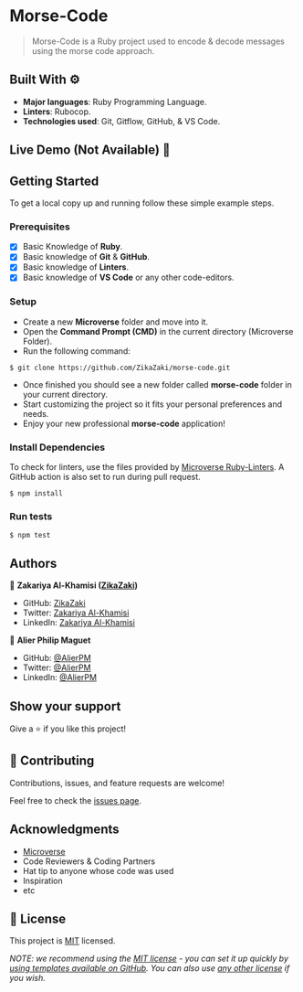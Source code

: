 # Morse-Code

> Morse-Code is a Ruby project used to encode & decode messages using the morse code approach.


## Built With ⚙️

- **Major languages**: Ruby Programming Language.
- **Linters**: Rubocop.
- **Technologies used**: Git, Gitflow, GitHub, & VS Code.

## Live Demo (Not Available) 🚀

## Getting Started

To get a local copy up and running follow these simple example steps.

### Prerequisites

- [x] Basic Knowledge of **Ruby**.
- [x] Basic knowledge of **Git** & **GitHub**.
- [x] Basic knowledge of **Linters**.
- [x] Basic knowledge of **VS Code** or any other code-editors.

### Setup

- Create a new **Microverse** folder and move into it.
- Open the **Command Prompt (CMD)** in the current directory (Microverse Folder).
- Run the following command:

```
$ git clone https://github.com/ZikaZaki/morse-code.git
```

- Once finished you should see a new folder called **morse-code** folder in your current directory.
- Start customizing the project so it fits your personal preferences and needs.
- Enjoy your new professional **morse-code** application!

### Install Dependencies

To check for linters, use the files provided by [Microverse Ruby-Linters](https://github.com/microverseinc/linters-config/tree/master/ruby). A GitHub action is also set to run during pull request.

```
$ npm install
```
### Run tests

```
$ npm test
```

## Authors

👤 **Zakariya Al-Khamisi ([ZikaZaki](https://github.com/ZikaZaki))**

- GitHub: [ZikaZaki](https://github.com/ZikaZaki)
- Twitter: [Zakariya Al-Khamisi](https://twitter.com/ZakariyaKhamisi)
- LinkedIn: [Zakariya Al-Khamisi](https://www.linkedin.com/in/zakariyaalkhamisisap/)

👤 **Alier Philip Maguet**

- GitHub: [@AlierPM](https://github.com/AlierPM)
- Twitter: [@AlierPM](https://twitter.com/AlierPM)
- LinkedIn: [@AlierPM](https://www.linkedin.com/in/alierphilipmaguet/)

## Show your support

Give a ⭐️ if you like this project!

## 🤝 Contributing

Contributions, issues, and feature requests are welcome!

Feel free to check the [issues page](../../issues/).

## Acknowledgments

- [Microverse](https://www.microverse.org/)
- Code Reviewers & Coding Partners
- Hat tip to anyone whose code was used
- Inspiration
- etc

## 📝 License

This project is [MIT](./LICENSE) licensed.

_NOTE: we recommend using the [MIT license](https://choosealicense.com/licenses/mit/) - you can set it up quickly by [using templates available on GitHub](https://docs.github.com/en/communities/setting-up-your-project-for-healthy-contributions/adding-a-license-to-a-repository). You can also use [any other license](https://choosealicense.com/licenses/) if you wish._